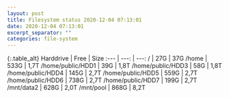 ```yaml
---
layout: post
title: Filesystem status 2020-12-04 07:13:01
date: 2020-12-04 07:13:01
excerpt_separator: ""
categories: file-system
---
```

{:.table_alt}
Harddrive | Free | Size
:--- | ---: | ---:
/ | 27G | 37G
/home | 533G | 1,7T
/home/public/HDD1 | 39G | 1,8T
/home/public/HDD3 | 58G | 1,8T
/home/public/HDD4 | 145G | 2,7T
/home/public/HDD5 | 559G | 2,7T
/home/public/HDD6 | 738G | 2,7T
/home/public/HDD7 | 199G | 2,7T
/mnt/data2 | 628G | 2,0T
/mnt/pool | 868G | 8,2T
